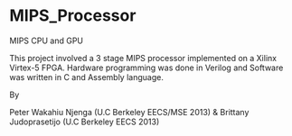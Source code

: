 MIPS_Processor
==============

MIPS CPU and GPU

This project involved a 3 stage MIPS processor implemented on a Xilinx Virtex-5 FPGA.
Hardware programming was done in Verilog and Software was written in C and Assembly language.

By

Peter Wakahiu Njenga (U.C Berkeley EECS/MSE 2013) &
Brittany Judoprasetijo (U.C Berkeley EECS 2013)
